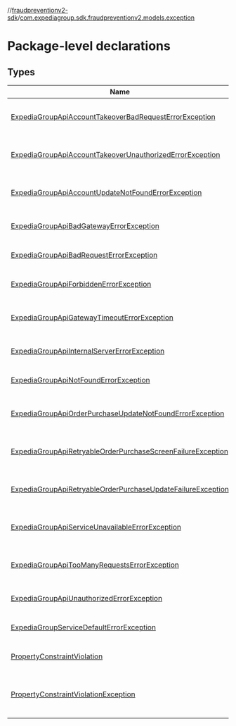 //[fraudpreventionv2-sdk](../../index.md)/[com.expediagroup.sdk.fraudpreventionv2.models.exception](index.md)

# Package-level declarations

## Types

| Name | Summary |
|---|---|
| [ExpediaGroupApiAccountTakeoverBadRequestErrorException](-expedia-group-api-account-takeover-bad-request-error-exception/index.md) | [JVM]<br>public final class [ExpediaGroupApiAccountTakeoverBadRequestErrorException](-expedia-group-api-account-takeover-bad-request-error-exception/index.md) extends ExpediaGroupApiException |
| [ExpediaGroupApiAccountTakeoverUnauthorizedErrorException](-expedia-group-api-account-takeover-unauthorized-error-exception/index.md) | [JVM]<br>public final class [ExpediaGroupApiAccountTakeoverUnauthorizedErrorException](-expedia-group-api-account-takeover-unauthorized-error-exception/index.md) extends ExpediaGroupApiException |
| [ExpediaGroupApiAccountUpdateNotFoundErrorException](-expedia-group-api-account-update-not-found-error-exception/index.md) | [JVM]<br>public final class [ExpediaGroupApiAccountUpdateNotFoundErrorException](-expedia-group-api-account-update-not-found-error-exception/index.md) extends ExpediaGroupApiException |
| [ExpediaGroupApiBadGatewayErrorException](-expedia-group-api-bad-gateway-error-exception/index.md) | [JVM]<br>public final class [ExpediaGroupApiBadGatewayErrorException](-expedia-group-api-bad-gateway-error-exception/index.md) extends ExpediaGroupApiException |
| [ExpediaGroupApiBadRequestErrorException](-expedia-group-api-bad-request-error-exception/index.md) | [JVM]<br>public final class [ExpediaGroupApiBadRequestErrorException](-expedia-group-api-bad-request-error-exception/index.md) extends ExpediaGroupApiException |
| [ExpediaGroupApiForbiddenErrorException](-expedia-group-api-forbidden-error-exception/index.md) | [JVM]<br>public final class [ExpediaGroupApiForbiddenErrorException](-expedia-group-api-forbidden-error-exception/index.md) extends ExpediaGroupApiException |
| [ExpediaGroupApiGatewayTimeoutErrorException](-expedia-group-api-gateway-timeout-error-exception/index.md) | [JVM]<br>public final class [ExpediaGroupApiGatewayTimeoutErrorException](-expedia-group-api-gateway-timeout-error-exception/index.md) extends ExpediaGroupApiException |
| [ExpediaGroupApiInternalServerErrorException](-expedia-group-api-internal-server-error-exception/index.md) | [JVM]<br>public final class [ExpediaGroupApiInternalServerErrorException](-expedia-group-api-internal-server-error-exception/index.md) extends ExpediaGroupApiException |
| [ExpediaGroupApiNotFoundErrorException](-expedia-group-api-not-found-error-exception/index.md) | [JVM]<br>public final class [ExpediaGroupApiNotFoundErrorException](-expedia-group-api-not-found-error-exception/index.md) extends ExpediaGroupApiException |
| [ExpediaGroupApiOrderPurchaseUpdateNotFoundErrorException](-expedia-group-api-order-purchase-update-not-found-error-exception/index.md) | [JVM]<br>public final class [ExpediaGroupApiOrderPurchaseUpdateNotFoundErrorException](-expedia-group-api-order-purchase-update-not-found-error-exception/index.md) extends ExpediaGroupApiException |
| [ExpediaGroupApiRetryableOrderPurchaseScreenFailureException](-expedia-group-api-retryable-order-purchase-screen-failure-exception/index.md) | [JVM]<br>public final class [ExpediaGroupApiRetryableOrderPurchaseScreenFailureException](-expedia-group-api-retryable-order-purchase-screen-failure-exception/index.md) extends ExpediaGroupApiException |
| [ExpediaGroupApiRetryableOrderPurchaseUpdateFailureException](-expedia-group-api-retryable-order-purchase-update-failure-exception/index.md) | [JVM]<br>public final class [ExpediaGroupApiRetryableOrderPurchaseUpdateFailureException](-expedia-group-api-retryable-order-purchase-update-failure-exception/index.md) extends ExpediaGroupApiException |
| [ExpediaGroupApiServiceUnavailableErrorException](-expedia-group-api-service-unavailable-error-exception/index.md) | [JVM]<br>public final class [ExpediaGroupApiServiceUnavailableErrorException](-expedia-group-api-service-unavailable-error-exception/index.md) extends ExpediaGroupApiException |
| [ExpediaGroupApiTooManyRequestsErrorException](-expedia-group-api-too-many-requests-error-exception/index.md) | [JVM]<br>public final class [ExpediaGroupApiTooManyRequestsErrorException](-expedia-group-api-too-many-requests-error-exception/index.md) extends ExpediaGroupApiException |
| [ExpediaGroupApiUnauthorizedErrorException](-expedia-group-api-unauthorized-error-exception/index.md) | [JVM]<br>public final class [ExpediaGroupApiUnauthorizedErrorException](-expedia-group-api-unauthorized-error-exception/index.md) extends ExpediaGroupApiException |
| [ExpediaGroupServiceDefaultErrorException](-expedia-group-service-default-error-exception/index.md) | [JVM]<br>public final class [ExpediaGroupServiceDefaultErrorException](-expedia-group-service-default-error-exception/index.md) extends ExpediaGroupApiException |
| [PropertyConstraintViolation](-property-constraint-violation/index.md) | [JVM]<br>public final class [PropertyConstraintViolation](-property-constraint-violation/index.md)<br>An entity to represent a constraint violation of a property. |
| [PropertyConstraintViolationException](-property-constraint-violation-exception/index.md) | [JVM]<br>public final class [PropertyConstraintViolationException](-property-constraint-violation-exception/index.md) extends ExpediaGroupClientException<br>An exception to be thrown when a constraint on some property has been violated. |
